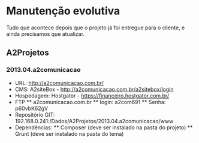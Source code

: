 # Manutenção evolutiva

Tudo que acontece depois que o projeto já foi entregue para o cliente, e ainda precisamos que atualizar.

## A2Projetos
### 2013.04.a2comunicacao

* URL: http://a2comunicacao.com.br/
* CMS: A2siteBox - http://a2comunicacao.com.br/a2sitebox/login
* Hospedagem: Hostgator - https://financeiro.hostgator.com.br/
* FTP
** a2comunicacao.com.br
** login: a2com691
** Senha: p60vbK62gV
* Repositório GIT: 192.168.0.241:/Dados/A2Projetos/2013.04.a2comunicacao/www
* Dependências:
** Composer (deve ser instalado na pasta do projeto)
** Grunt (deve ser instalado na pasta do tema)
